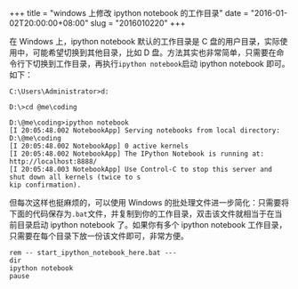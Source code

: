 +++
title = "windows 上修改 ipython notebook 的工作目录"
date = "2016-01-02T20:00:00+08:00"
slug = "2016010220"
+++

在 Windows 上，ipython notebook 默认的工作目录是 C 盘的用户目录，实际使用中，可能希望切换到其他目录，比如 D 盘。方法其实也非常简单，只需要在命令行下切换到工作目录，再执行`ipython notebook`启动 ipython notebook 即可。如下：

```
C:\Users\Administrator>d:

D:\>cd @me\coding

D:\@me\coding>ipython notebook
[I 20:05:48.002 NotebookApp] Serving notebooks from local directory: D:\@me\coding
[I 20:05:48.002 NotebookApp] 0 active kernels
[I 20:05:48.002 NotebookApp] The IPython Notebook is running at: http://localhost:8888/
[I 20:05:48.003 NotebookApp] Use Control-C to stop this server and shut down all kernels (twice to s
kip confirmation).
```

但每次这样也挺麻烦的，可以使用 Windows 的批处理文件进一步简化：只需要将下面的代码保存为`.bat`文件，并复制到你的工作目录，双击该文件就相当于在当前目录启动 ipython notebook 了。如果你有多个 ipython notebook 工作目录，只需要在每个目录下放一份该文件即可，非常方便。

```
rem -- start_ipython_notebook_here.bat ---
dir
ipython notebook 
pause
```


